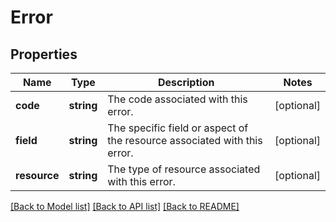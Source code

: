 # Error

## Properties
Name | Type | Description | Notes
------------ | ------------- | ------------- | -------------
**code** | **string** | The code associated with this error. | [optional] 
**field** | **string** | The specific field or aspect of the resource associated with this error. | [optional] 
**resource** | **string** | The type of resource associated with this error. | [optional] 

[[Back to Model list]](../../README.md#documentation-for-models) [[Back to API list]](../../README.md#documentation-for-api-endpoints) [[Back to README]](../../README.md)

